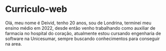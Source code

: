 # Curriculo-web

Olá, meu nome é Deivid, tenho 20 anos, sou de Londrina, terminei meu ensino médio em 2022, desde então venho trabalhando como auxiliar de farmacia no hospital do coração, atualmente estou cursando engenharia de software na Unicesumar, sempre buscando conhecimentos para conseguir na area.